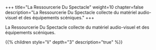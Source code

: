 +++
title="La Ressourcerie Du Spectacle"
weight=10
chapter=false
description="La Ressourcerie Du Spectacle collecte du matériel audio-visuel et des équipements scéniques."
+++

La Ressourcerie Du Spectacle collecte du matériel audio-visuel et des équipements scéniques.

{{% children style="li" depth="3" description="true" %}}

